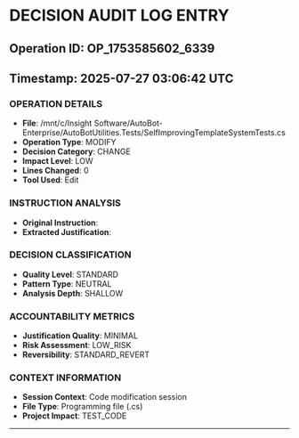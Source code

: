 # DECISION AUDIT LOG ENTRY
## Operation ID: OP_1753585602_6339
## Timestamp: 2025-07-27 03:06:42 UTC

### OPERATION DETAILS
- **File**: /mnt/c/Insight Software/AutoBot-Enterprise/AutoBotUtilities.Tests/SelfImprovingTemplateSystemTests.cs
- **Operation Type**: MODIFY
- **Decision Category**: CHANGE
- **Impact Level**: LOW
- **Lines Changed**: 0
- **Tool Used**: Edit

### INSTRUCTION ANALYSIS
- **Original Instruction**: 
- **Extracted Justification**: 

### DECISION CLASSIFICATION
- **Quality Level**: STANDARD
- **Pattern Type**: NEUTRAL
- **Analysis Depth**: SHALLOW

### ACCOUNTABILITY METRICS
- **Justification Quality**: MINIMAL
- **Risk Assessment**: LOW_RISK
- **Reversibility**: STANDARD_REVERT

### CONTEXT INFORMATION
- **Session Context**: Code modification session
- **File Type**: Programming file (.cs)
- **Project Impact**: TEST_CODE

---
